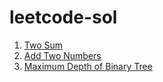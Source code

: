 # leetcode-sol

1. [Two Sum](./1-two-sum)
2. [Add Two Numbers](./2-add-two-numbers)
104. [Maximum Depth of Binary Tree](./104-maximum-depth-of-binary-tree)